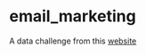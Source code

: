 # email_marketing
A data challenge from this [website](https://datamasked.com/wp-content/uploads/2017/12/marketing_email.html)
